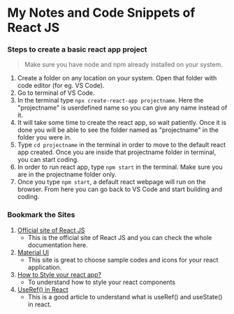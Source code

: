 # My Notes and Code Snippets of React JS


### Steps to create a basic react app project

> Make sure you have node and npm already installed on your system.

1. Create a folder on any location on your system. Open that folder with code editor (for eg. VS Code).
2. Go to terminal of VS Code.
3. In the terminal type `npx create-react-app projectname`. Here the "projectname" is userdefined name so you can give any name instead of it.
4. It will take some time to create the react app, so wait patiently. Once it is done you will be able to see the folder named as "projectname" in the folder you were in.
5. Type `cd projectname` in the terminal in order to move to the default react app created. Once you are inside that projectname folder in terminal, you can start coding.
6. In order to run react app, type `npm start` in the terminal. Make sure you are in the projectname folder only.
7. Once you type `npm start`, a default react webpage will run on the browser. From here you can go back to VS Code and start building and coding.


### Bookmark the Sites


1. [Official site of React JS](https://reactjs.org/)
   * This is the official site of React JS and you can check the whole documentation here.
2. [Material UI](https://material-ui.com/) 
   * This site is great to choose sample codes and icons for your react application.
3. [How to Style your react app?](https://blog.logrocket.com/the-best-styling-in-react-tutorial-youve-ever-seen-676f1284b945/)
   * To understand how to style your react components
4. [UseRef() in React](https://dmitripavlutin.com/react-useref-guide/)
   *  This is a good article to understand what is useRef() and useState() in react.
  


